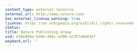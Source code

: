 ```yaml
---
content_type: external-resource
external_url: http://www.nature.com/
has_external_license_warning: true
license: https://en.wikipedia.org/wiki/All_rights_reserved
status: ''
title: Nature Publishing Group
uid: e16e894a-b186-404c-a208-ac357a0e836f
wayback_url: ''
---
```

